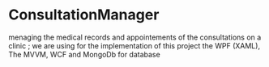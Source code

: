 # ConsultationManager
menaging the medical records and appointements of the consultations on a clinic
; we are using for the implementation of this project the WPF (XAML), The MVVM, WCF and MongoDb for database
